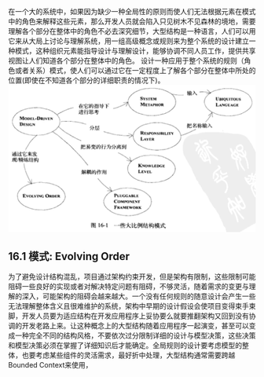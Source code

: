 在一个大的系统中，如果因为缺少一种全局性的原则而使人们无法根据元素在模式中的角色来解释这些元素，那么开发人员就会陷入只见树木不见森林的境地，需要理解各个部分在整体中的角色不必去深究细节，大型结构是一种语言，人们可以用它来从大局上讨论与理解系统，用一组高级概念或规则来为整个系统的设计建立一种模式，这种组织元素能指导设计与理解设计，能够协调不同人员工作，提供共享视图让人们知道各个部分在整体中的角色。
设计一种应用于整个系统的规则（角色或者关系）模式，使人们可以通过它在一定程度上了解各个部分在整体中所处的位置(即使在不知道各个部分的详细职责的情况下)。
![大型系统的结构模式](16/big.png)
## 16.1 模式: Evolving Order
为了避免设计结构混乱，项目通过架构约束开发，但是架构有限制，这些限制可能阻碍一些良好的实现或者对解决特定问题有阻碍，不够灵活，随着需求的变更与理解的深入，可能架构的阻碍会越来越大。一个没有任何规则的随意设计会产生一些无法理解整体含义且很难维护的系统，架构中早期的设计假设会使项目变得束手束脚，开发人员要为适应结构在开发应用程序上妥协要么就要推翻架构又回到没有协调的开发老路上来。让这种概念上的大型结构随着应用程序一起演变，甚至可以变成一种完全不同的结构风格，不要依次过分限制详细的设计与模型决策，这些决策和模型决策必须在掌握了详细知识后才能确定。全局规则的设计要考虑模型的整体，也要考虑某些组件的灵活需求，最好折中处理，大型结构通常需要跨越Bounded Context来使用，